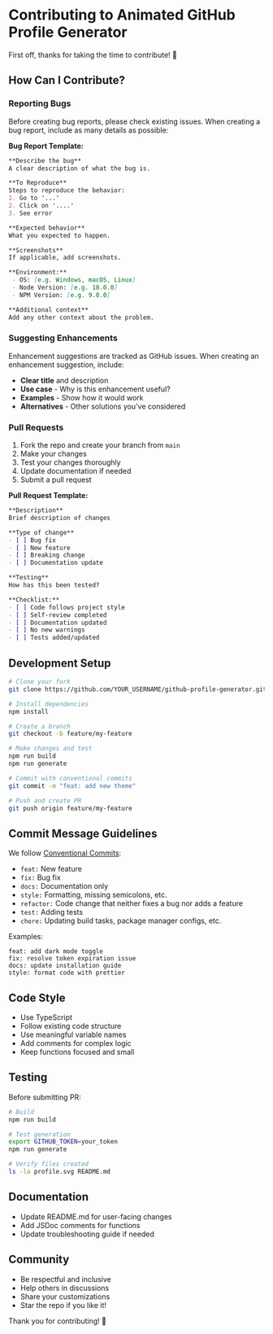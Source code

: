 # Contributing to Animated GitHub Profile Generator

First off, thanks for taking the time to contribute! 🎉

## How Can I Contribute?

### Reporting Bugs

Before creating bug reports, please check existing issues. When creating a bug report, include as many details as possible:

**Bug Report Template:**

```markdown
**Describe the bug**
A clear description of what the bug is.

**To Reproduce**
Steps to reproduce the behavior:
1. Go to '...'
2. Click on '....'
3. See error

**Expected behavior**
What you expected to happen.

**Screenshots**
If applicable, add screenshots.

**Environment:**
 - OS: [e.g. Windows, macOS, Linux]
 - Node Version: [e.g. 18.0.0]
 - NPM Version: [e.g. 9.0.0]

**Additional context**
Add any other context about the problem.
```

### Suggesting Enhancements

Enhancement suggestions are tracked as GitHub issues. When creating an enhancement suggestion, include:

- **Clear title** and description
- **Use case** - Why is this enhancement useful?
- **Examples** - Show how it would work
- **Alternatives** - Other solutions you've considered

### Pull Requests

1. Fork the repo and create your branch from `main`
2. Make your changes
3. Test your changes thoroughly
4. Update documentation if needed
5. Submit a pull request

**Pull Request Template:**

```markdown
**Description**
Brief description of changes

**Type of change**
- [ ] Bug fix
- [ ] New feature
- [ ] Breaking change
- [ ] Documentation update

**Testing**
How has this been tested?

**Checklist:**
- [ ] Code follows project style
- [ ] Self-review completed
- [ ] Documentation updated
- [ ] No new warnings
- [ ] Tests added/updated
```

## Development Setup

```bash
# Clone your fork
git clone https://github.com/YOUR_USERNAME/github-profile-generator.git

# Install dependencies
npm install

# Create a branch
git checkout -b feature/my-feature

# Make changes and test
npm run build
npm run generate

# Commit with conventional commits
git commit -m "feat: add new theme"

# Push and create PR
git push origin feature/my-feature
```

## Commit Message Guidelines

We follow [Conventional Commits](https://www.conventionalcommits.org/):

- `feat:` New feature
- `fix:` Bug fix
- `docs:` Documentation only
- `style:` Formatting, missing semicolons, etc.
- `refactor:` Code change that neither fixes a bug nor adds a feature
- `test:` Adding tests
- `chore:` Updating build tasks, package manager configs, etc.

Examples:
```
feat: add dark mode toggle
fix: resolve token expiration issue
docs: update installation guide
style: format code with prettier
```

## Code Style

- Use TypeScript
- Follow existing code structure
- Use meaningful variable names
- Add comments for complex logic
- Keep functions focused and small

## Testing

Before submitting PR:

```bash
# Build
npm run build

# Test generation
export GITHUB_TOKEN=your_token
npm run generate

# Verify files created
ls -la profile.svg README.md
```

## Documentation

- Update README.md for user-facing changes
- Add JSDoc comments for functions
- Update troubleshooting guide if needed

## Community

- Be respectful and inclusive
- Help others in discussions
- Share your customizations
- Star the repo if you like it!

Thank you for contributing! 🚀
